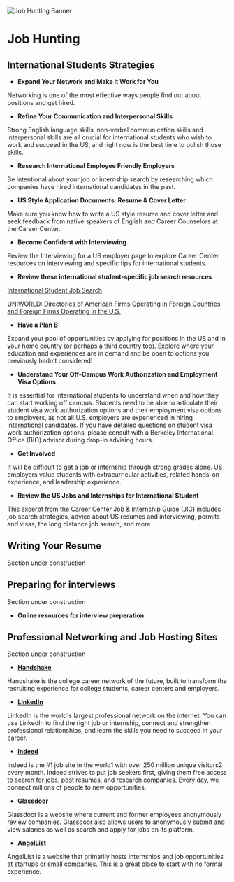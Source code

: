 ![Job Hunting Banner](https://berkeleysquareit.com/wp-content/uploads/2019/06/people-shaking-hands-640x350.jpg)

# Job Hunting

## International Students Strategies

- **Expand Your Network and Make it Work for You**

Networking is one of the most effective ways people find out about positions and get hired.

- **Refine Your Communication and Interpersonal Skills**

Strong English language skills, non-verbal communication skills and interpersonal skills are all crucial for international students who wish to work and succeed in the US, and right now is the best time to polish those skills.

- **Research International Employee Friendly Employers**

Be intentional about your job or internship search by researching which companies have hired international candidates in the past.

- **US Style Application Documents: Resume & Cover Letter**

Make sure you know how to write a US style resume and cover letter and seek feedback from native speakers of English and Career Counselors at the Career Center.

- **Become Confident with Interviewing**

Review the Interviewing for a US employer page to explore Career Center resources on interviewing and specific tips for international students.

- **Review these international student-specific job search resources**

[International Student Job Search](http://www.internationalstudent.com/jobsearch/)

[UNIWORLD: Directories of American Firms Operating in Foreign Countries and Foreign Firms Operating in the U.S.](https://uniworldonline.com/)

- **Have a Plan B**

Expand your pool of opportunities by applying for positions in the US and in your home country (or perhaps a third country too). Explore where your education and experiences are in demand and be open to options you previously hadn’t considered!

- **Understand Your Off-Campus Work Authorization and Employment Visa Options**

It is essential for international students to understand when and how they can start working off campus. Students need to be able to articulate their student visa work authorization options and their employment visa options to employers, as not all U.S. employers are experienced in hiring international candidates. If you have detailed questions on student visa work authorization options, please consult with a Berkeley International Office (BIO) advisor during drop-in advising hours.

- **Get Involved**

It will be difficult to get a job or internship through strong grades alone. US employers value students with extracurricular activities, related hands-on experience, and leadership experience.

- **Review the US Jobs and Internships for International Student**

This excerpt from the Career Center Job & Internship Guide (JIG) includes job search strategies, advice about US resumes and interviewing, permits and visas, the long distance job search, and more

## Writing Your Resume

Section under construction

## Preparing for interviews

Section under construction

- **Online resources for interview preperation**

## Professional Networking and Job Hosting Sites

Section under construction

- **[Handshake](https://www.joinhandshake.com/)**

Handshake is the college career network of the future, built to transform the recruiting experience for college students, career centers and employers.

- **[LinkedIn](https://www.linkedin.com/)**

LinkedIn is the world's largest professional network on the internet. You can use LinkedIn to find the right job or internship, connect and strengthen professional relationships, and learn the skills you need to succeed in your career.

- **[Indeed](https://www.indeed.com/)**

Indeed is the #1 job site in the world1 with over 250 million unique visitors2 every month. Indeed strives to put job seekers first, giving them free access to search for jobs, post resumes, and research companies. Every day, we connect millions of people to new opportunities.

- **[Glassdoor](https://www.glassdoor.com/index.htm)**

Glassdoor is a website where current and former employees anonymously review companies. Glassdoor also allows users to anonymously submit and view salaries as well as search and apply for jobs on its platform.

- **[AngelList](https://angel.co/)**

AngelList is a website that primarily hosts internships and job opportunities at startups or small companies. This is a great place to start with no formal experience.
